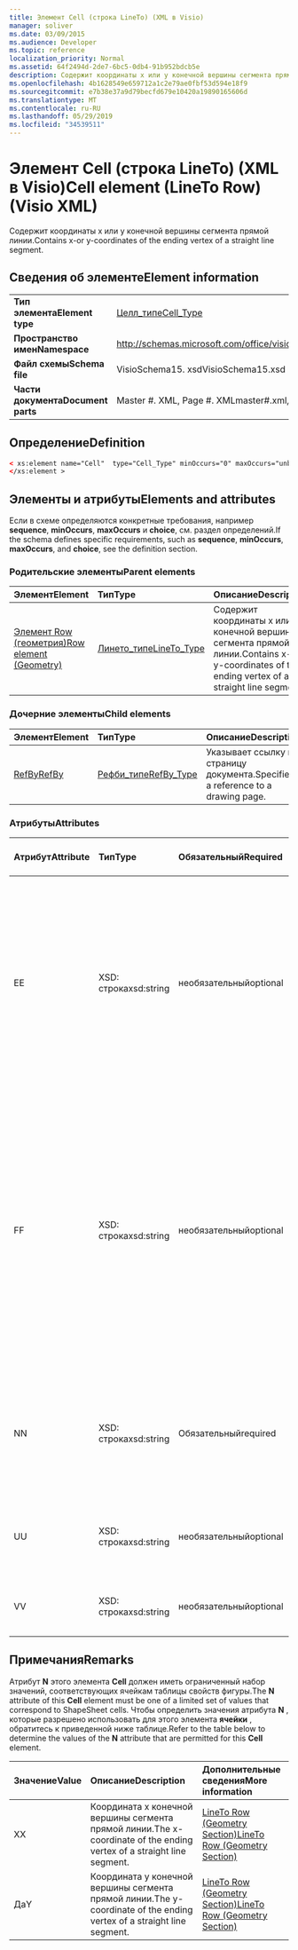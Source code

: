 ```yaml
---
title: Элемент Cell (строка LineTo) (XML в Visio)
manager: soliver
ms.date: 03/09/2015
ms.audience: Developer
ms.topic: reference
localization_priority: Normal
ms.assetid: 64f2494d-2de7-6bc5-0db4-91b952bdcb5e
description: Содержит координаты x или y конечной вершины сегмента прямой линии.
ms.openlocfilehash: 4b1628549e659712a1c2e79ae0fbf53d594e18f9
ms.sourcegitcommit: e7b38e37a9d79becfd679e10420a19890165606d
ms.translationtype: MT
ms.contentlocale: ru-RU
ms.lasthandoff: 05/29/2019
ms.locfileid: "34539511"
---
```

# <a name="cell-element-lineto-row-visio-xml"></a><span data-ttu-id="cec59-103">Элемент Cell (строка LineTo) (XML в Visio)</span><span class="sxs-lookup"><span data-stu-id="cec59-103">Cell element (LineTo Row) (Visio XML)</span></span>

<span data-ttu-id="cec59-104">Содержит координаты x или y конечной вершины сегмента прямой линии.</span><span class="sxs-lookup"><span data-stu-id="cec59-104">Contains x-or y-coordinates of the ending vertex of a straight line segment.</span></span>
  
## <a name="element-information"></a><span data-ttu-id="cec59-105">Сведения об элементе</span><span class="sxs-lookup"><span data-stu-id="cec59-105">Element information</span></span>

|||
|:-----|:-----|
|<span data-ttu-id="cec59-106">**Тип элемента**</span><span class="sxs-lookup"><span data-stu-id="cec59-106">**Element type**</span></span> <br/> |[<span data-ttu-id="cec59-107">Целл_типе</span><span class="sxs-lookup"><span data-stu-id="cec59-107">Cell_Type</span></span>](cell_type-complextypevisio-xml.md) <br/> |
|<span data-ttu-id="cec59-108">**Пространство имен**</span><span class="sxs-lookup"><span data-stu-id="cec59-108">**Namespace**</span></span> <br/> |http://schemas.microsoft.com/office/visio/2012/main  <br/> |
|<span data-ttu-id="cec59-109">**Файл схемы**</span><span class="sxs-lookup"><span data-stu-id="cec59-109">**Schema file**</span></span> <br/> |<span data-ttu-id="cec59-110">VisioSchema15. xsd</span><span class="sxs-lookup"><span data-stu-id="cec59-110">VisioSchema15.xsd</span></span>  <br/> |
|<span data-ttu-id="cec59-111">**Части документа**</span><span class="sxs-lookup"><span data-stu-id="cec59-111">**Document parts**</span></span> <br/> |<span data-ttu-id="cec59-112">Master #. XML, Page #. XML</span><span class="sxs-lookup"><span data-stu-id="cec59-112">master#.xml, page#.xml</span></span>  <br/> |
   
## <a name="definition"></a><span data-ttu-id="cec59-113">Определение</span><span class="sxs-lookup"><span data-stu-id="cec59-113">Definition</span></span>

```XML
< xs:element name="Cell"  type="Cell_Type" minOccurs="0" maxOccurs="unbounded" >
</xs:element >
```

## <a name="elements-and-attributes"></a><span data-ttu-id="cec59-114">Элементы и атрибуты</span><span class="sxs-lookup"><span data-stu-id="cec59-114">Elements and attributes</span></span>

<span data-ttu-id="cec59-115">Если в схеме определяются конкретные требования, например **sequence**, **minOccurs**, **maxOccurs** и **choice**, см. раздел определений.</span><span class="sxs-lookup"><span data-stu-id="cec59-115">If the schema defines specific requirements, such as **sequence**, **minOccurs**, **maxOccurs**, and **choice**, see the definition section.</span></span> 
  
### <a name="parent-elements"></a><span data-ttu-id="cec59-116">Родительские элементы</span><span class="sxs-lookup"><span data-stu-id="cec59-116">Parent elements</span></span>

|<span data-ttu-id="cec59-117">**Элемент**</span><span class="sxs-lookup"><span data-stu-id="cec59-117">**Element**</span></span>|<span data-ttu-id="cec59-118">**Тип**</span><span class="sxs-lookup"><span data-stu-id="cec59-118">**Type**</span></span>|<span data-ttu-id="cec59-119">**Описание**</span><span class="sxs-lookup"><span data-stu-id="cec59-119">**Description**</span></span>|
|:-----|:-----|:-----|
|[<span data-ttu-id="cec59-120">Элемент Row (геометрия)</span><span class="sxs-lookup"><span data-stu-id="cec59-120">Row element (Geometry)</span></span>](row-element-geometry-sectionvisio-xml.md) <br/> |[<span data-ttu-id="cec59-121">Линето_типе</span><span class="sxs-lookup"><span data-stu-id="cec59-121">LineTo_Type</span></span>](lineto_type-complextypevisio-xml.md) <br/> |<span data-ttu-id="cec59-122">Содержит координаты x или y конечной вершины сегмента прямой линии.</span><span class="sxs-lookup"><span data-stu-id="cec59-122">Contains x-or y-coordinates of the ending vertex of a straight line segment.</span></span>  <br/> |
   
### <a name="child-elements"></a><span data-ttu-id="cec59-123">Дочерние элементы</span><span class="sxs-lookup"><span data-stu-id="cec59-123">Child elements</span></span>

|<span data-ttu-id="cec59-124">**Элемент**</span><span class="sxs-lookup"><span data-stu-id="cec59-124">**Element**</span></span>|<span data-ttu-id="cec59-125">**Тип**</span><span class="sxs-lookup"><span data-stu-id="cec59-125">**Type**</span></span>|<span data-ttu-id="cec59-126">**Описание**</span><span class="sxs-lookup"><span data-stu-id="cec59-126">**Description**</span></span>|
|:-----|:-----|:-----|
|[<span data-ttu-id="cec59-127">RefBy</span><span class="sxs-lookup"><span data-stu-id="cec59-127">RefBy</span></span>](refby-element-cell_type-complextypevisio-xml.md) <br/> |[<span data-ttu-id="cec59-128">Рефби_типе</span><span class="sxs-lookup"><span data-stu-id="cec59-128">RefBy_Type</span></span>](refby_type-complextypevisio-xml.md) <br/> |<span data-ttu-id="cec59-129">Указывает ссылку на страницу документа.</span><span class="sxs-lookup"><span data-stu-id="cec59-129">Specifies a reference to a drawing page.</span></span>  <br/> |
   
### <a name="attributes"></a><span data-ttu-id="cec59-130">Атрибуты</span><span class="sxs-lookup"><span data-stu-id="cec59-130">Attributes</span></span>

|<span data-ttu-id="cec59-131">**Атрибут**</span><span class="sxs-lookup"><span data-stu-id="cec59-131">**Attribute**</span></span>|<span data-ttu-id="cec59-132">**Тип**</span><span class="sxs-lookup"><span data-stu-id="cec59-132">**Type**</span></span>|<span data-ttu-id="cec59-133">**Обязательный**</span><span class="sxs-lookup"><span data-stu-id="cec59-133">**Required**</span></span>|<span data-ttu-id="cec59-134">**Описание**</span><span class="sxs-lookup"><span data-stu-id="cec59-134">**Description**</span></span>|<span data-ttu-id="cec59-135">**Возможные значения**</span><span class="sxs-lookup"><span data-stu-id="cec59-135">**Possible values**</span></span>|
|:-----|:-----|:-----|:-----|:-----|
|<span data-ttu-id="cec59-136">E</span><span class="sxs-lookup"><span data-stu-id="cec59-136">E</span></span>  <br/> |<span data-ttu-id="cec59-137">XSD: строка</span><span class="sxs-lookup"><span data-stu-id="cec59-137">xsd:string</span></span>  <br/> |<span data-ttu-id="cec59-138">необязательный</span><span class="sxs-lookup"><span data-stu-id="cec59-138">optional</span></span>  <br/> |<span data-ttu-id="cec59-139">Указывает, что формула возвращает ошибку.</span><span class="sxs-lookup"><span data-stu-id="cec59-139">Indicates that the formula evaluates to an error.</span></span> <span data-ttu-id="cec59-140">Значение **E** — это текущее значение (строка сообщения об ошибке); значение атрибута **V** — это Последнее допустимое значение.</span><span class="sxs-lookup"><span data-stu-id="cec59-140">The value of **E** is the current value (an error message string); the value of the **V** attribute is the last valid value.</span></span>  <br/> |<span data-ttu-id="cec59-141">Строка сообщения об ошибке.</span><span class="sxs-lookup"><span data-stu-id="cec59-141">An error message string.</span></span>  <br/> |
|<span data-ttu-id="cec59-142">F</span><span class="sxs-lookup"><span data-stu-id="cec59-142">F</span></span>  <br/> |<span data-ttu-id="cec59-143">XSD: строка</span><span class="sxs-lookup"><span data-stu-id="cec59-143">xsd:string</span></span>  <br/> |<span data-ttu-id="cec59-144">необязательный</span><span class="sxs-lookup"><span data-stu-id="cec59-144">optional</span></span>  <br/> | <span data-ttu-id="cec59-145">Представляет формулу элемента.</span><span class="sxs-lookup"><span data-stu-id="cec59-145">Represents the element's formula.</span></span> <span data-ttu-id="cec59-146">Этот атрибут может содержать одну из следующих строк:</span><span class="sxs-lookup"><span data-stu-id="cec59-146">This attribute can contain one of the following strings:</span></span>  <br/>  <span data-ttu-id="cec59-147">' (формула) ', если формула существует локально</span><span class="sxs-lookup"><span data-stu-id="cec59-147">'(some formula)' if the formula exists locally</span></span>  <br/>  <span data-ttu-id="cec59-148">`No Formula`Если формула локально удалена или заблокирована</span><span class="sxs-lookup"><span data-stu-id="cec59-148">`No Formula` if the formula is locally deleted or blocked</span></span>  <br/>  <span data-ttu-id="cec59-149">`Inh`, если формула наследуется.</span><span class="sxs-lookup"><span data-stu-id="cec59-149">`Inh` if the formula is inherited.</span></span>  <br/> |<span data-ttu-id="cec59-150">Формула.</span><span class="sxs-lookup"><span data-stu-id="cec59-150">A formula.</span></span>  <br/> |
|<span data-ttu-id="cec59-151">N</span><span class="sxs-lookup"><span data-stu-id="cec59-151">N</span></span>  <br/> |<span data-ttu-id="cec59-152">XSD: строка</span><span class="sxs-lookup"><span data-stu-id="cec59-152">xsd:string</span></span>  <br/> |<span data-ttu-id="cec59-153">Обязательный</span><span class="sxs-lookup"><span data-stu-id="cec59-153">required</span></span>  <br/> |<span data-ttu-id="cec59-154">Представляет имя ячейки таблицы свойств фигуры.</span><span class="sxs-lookup"><span data-stu-id="cec59-154">Represents the name of the ShapeSheet cell.</span></span>  <br/> |<span data-ttu-id="cec59-155">Имя ячейки таблицы свойств фигуры.</span><span class="sxs-lookup"><span data-stu-id="cec59-155">The name of the ShapeSheet cell.</span></span>  <br/> <span data-ttu-id="cec59-156">Ознакомьтесь с разделом "Примечания" ниже.</span><span class="sxs-lookup"><span data-stu-id="cec59-156">See the Remarks section below.</span></span>  <br/> |
|<span data-ttu-id="cec59-157">U</span><span class="sxs-lookup"><span data-stu-id="cec59-157">U</span></span>  <br/> |<span data-ttu-id="cec59-158">XSD: строка</span><span class="sxs-lookup"><span data-stu-id="cec59-158">xsd:string</span></span>  <br/> |<span data-ttu-id="cec59-159">необязательный</span><span class="sxs-lookup"><span data-stu-id="cec59-159">optional</span></span>  <br/> |<span data-ttu-id="cec59-160">Представляет единицу измерения. значение по умолчанию — DL.</span><span class="sxs-lookup"><span data-stu-id="cec59-160">Represents a unit of measure The default is DL.</span></span>  <br/> |<span data-ttu-id="cec59-161">Единицы ячейки.</span><span class="sxs-lookup"><span data-stu-id="cec59-161">The units of the cell.</span></span>  <br/> |
|<span data-ttu-id="cec59-162">V</span><span class="sxs-lookup"><span data-stu-id="cec59-162">V</span></span>  <br/> |<span data-ttu-id="cec59-163">XSD: строка</span><span class="sxs-lookup"><span data-stu-id="cec59-163">xsd:string</span></span>  <br/> |<span data-ttu-id="cec59-164">необязательный</span><span class="sxs-lookup"><span data-stu-id="cec59-164">optional</span></span>  <br/> |<span data-ttu-id="cec59-165">Представляет значение ячейки.</span><span class="sxs-lookup"><span data-stu-id="cec59-165">Represents the value of the cell.</span></span>  <br/> |<span data-ttu-id="cec59-166">Значение ячейки таблицы свойств фигуры.</span><span class="sxs-lookup"><span data-stu-id="cec59-166">The value of the ShapeSheet cell.</span></span>  <br/> |
   
## <a name="remarks"></a><span data-ttu-id="cec59-167">Примечания</span><span class="sxs-lookup"><span data-stu-id="cec59-167">Remarks</span></span>

<span data-ttu-id="cec59-168">Атрибут **N** этого элемента **Cell** должен иметь ограниченный набор значений, соответствующих ячейкам таблицы свойств фигуры.</span><span class="sxs-lookup"><span data-stu-id="cec59-168">The **N** attribute of this **Cell** element must be one of a limited set of values that correspond to ShapeSheet cells.</span></span> <span data-ttu-id="cec59-169">Чтобы определить значения атрибута **N** , которые разрешено использовать для этого элемента **ячейки** , обратитесь к приведенной ниже таблице.</span><span class="sxs-lookup"><span data-stu-id="cec59-169">Refer to the table below to determine the values of the **N** attribute that are permitted for this **Cell** element.</span></span> 
  
|<span data-ttu-id="cec59-170">**Значение**</span><span class="sxs-lookup"><span data-stu-id="cec59-170">**Value**</span></span>|<span data-ttu-id="cec59-171">**Описание**</span><span class="sxs-lookup"><span data-stu-id="cec59-171">**Description**</span></span>|<span data-ttu-id="cec59-172">**Дополнительные сведения**</span><span class="sxs-lookup"><span data-stu-id="cec59-172">**More information**</span></span>|
|:-----|:-----|:-----|
|<span data-ttu-id="cec59-173">X</span><span class="sxs-lookup"><span data-stu-id="cec59-173">X</span></span>  <br/> |<span data-ttu-id="cec59-174">Координата x конечной вершины сегмента прямой линии.</span><span class="sxs-lookup"><span data-stu-id="cec59-174">The x-coordinate of the ending vertex of a straight line segment.</span></span>  <br/> |[<span data-ttu-id="cec59-175">LineTo Row (Geometry Section)</span><span class="sxs-lookup"><span data-stu-id="cec59-175">LineTo Row (Geometry Section)</span></span>](lineto-row-geometry-section.md) <br/> |
|<span data-ttu-id="cec59-176">Да</span><span class="sxs-lookup"><span data-stu-id="cec59-176">Y</span></span>  <br/> |<span data-ttu-id="cec59-177">Координата y конечной вершины сегмента прямой линии.</span><span class="sxs-lookup"><span data-stu-id="cec59-177">The y-coordinate of the ending vertex of a straight line segment.</span></span>  <br/> |[<span data-ttu-id="cec59-178">LineTo Row (Geometry Section)</span><span class="sxs-lookup"><span data-stu-id="cec59-178">LineTo Row (Geometry Section)</span></span>](lineto-row-geometry-section.md) <br/> |
   

